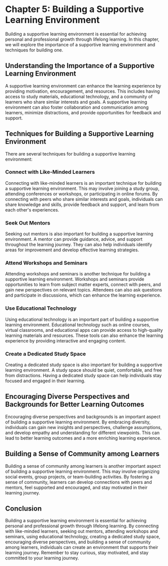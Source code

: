 Chapter 5: Building a Supportive Learning Environment
=====================================================

Building a supportive learning environment is essential for achieving personal and professional growth through lifelong learning. In this chapter, we will explore the importance of a supportive learning environment and techniques for building one.

Understanding the Importance of a Supportive Learning Environment
-----------------------------------------------------------------

A supportive learning environment can enhance the learning experience by providing motivation, encouragement, and resources. This includes having access to study materials, educational technology, and a community of learners who share similar interests and goals. A supportive learning environment can also foster collaboration and communication among learners, minimize distractions, and provide opportunities for feedback and support.

Techniques for Building a Supportive Learning Environment
---------------------------------------------------------

There are several techniques for building a supportive learning environment:

### Connect with Like-Minded Learners

Connecting with like-minded learners is an important technique for building a supportive learning environment. This may involve joining a study group, attending conferences or workshops, or participating in online forums. By connecting with peers who share similar interests and goals, individuals can share knowledge and skills, provide feedback and support, and learn from each other's experiences.

### Seek Out Mentors

Seeking out mentors is also important for building a supportive learning environment. A mentor can provide guidance, advice, and support throughout the learning journey. They can also help individuals identify areas for improvement and develop effective learning strategies.

### Attend Workshops and Seminars

Attending workshops and seminars is another technique for building a supportive learning environment. Workshops and seminars provide opportunities to learn from subject matter experts, connect with peers, and gain new perspectives on relevant topics. Attendees can also ask questions and participate in discussions, which can enhance the learning experience.

### Use Educational Technology

Using educational technology is an important part of building a supportive learning environment. Educational technology such as online courses, virtual classrooms, and educational apps can provide access to high-quality learning materials and resources. These tools can also enhance the learning experience by providing interactive and engaging content.

### Create a Dedicated Study Space

Creating a dedicated study space is also important for building a supportive learning environment. A study space should be quiet, comfortable, and free from distractions. Having a dedicated study space can help individuals stay focused and engaged in their learning.

Encouraging Diverse Perspectives and Backgrounds for Better Learning Outcomes
-----------------------------------------------------------------------------

Encouraging diverse perspectives and backgrounds is an important aspect of building a supportive learning environment. By embracing diversity, individuals can gain new insights and perspectives, challenge assumptions, and develop empathy and understanding for different viewpoints. This can lead to better learning outcomes and a more enriching learning experience.

Building a Sense of Community among Learners
--------------------------------------------

Building a sense of community among learners is another important aspect of building a supportive learning environment. This may involve organizing social events, group projects, or team-building activities. By fostering a sense of community, learners can develop connections with peers and mentors, feel supported and encouraged, and stay motivated in their learning journey.

Conclusion
----------

Building a supportive learning environment is essential for achieving personal and professional growth through lifelong learning. By connecting with like-minded learners, seeking out mentors, attending workshops and seminars, using educational technology, creating a dedicated study space, encouraging diverse perspectives, and building a sense of community among learners, individuals can create an environment that supports their learning journey. Remember to stay curious, stay motivated, and stay committed to your learning journey.
